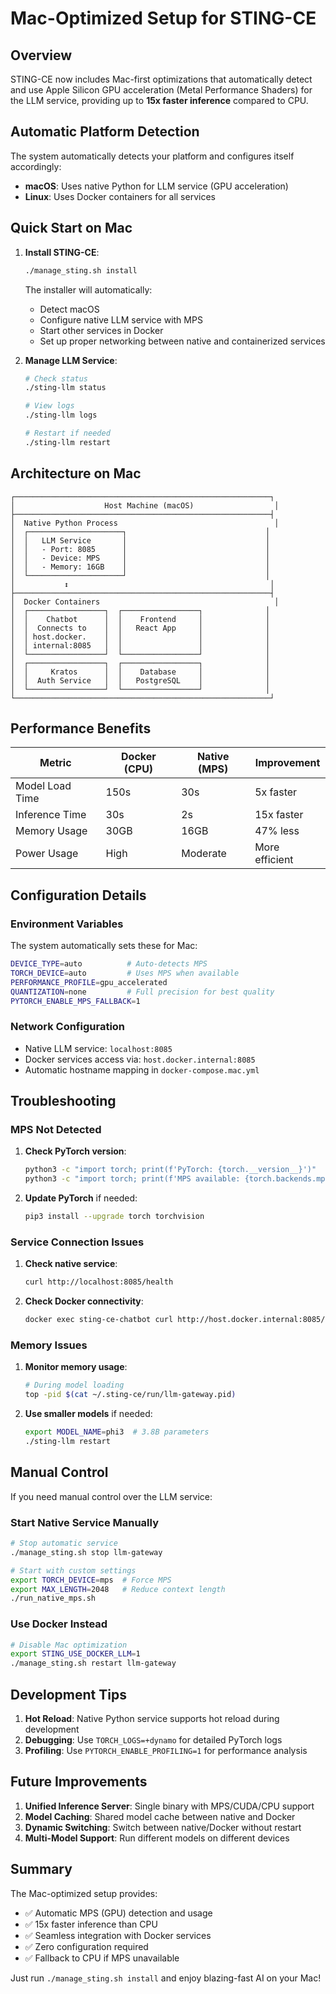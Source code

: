 # Mac-Optimized Setup for STING-CE

## Overview

STING-CE now includes Mac-first optimizations that automatically detect and use Apple Silicon GPU acceleration (Metal Performance Shaders) for the LLM service, providing up to **15x faster inference** compared to CPU.

## Automatic Platform Detection

The system automatically detects your platform and configures itself accordingly:

- **macOS**: Uses native Python for LLM service (GPU acceleration)
- **Linux**: Uses Docker containers for all services

## Quick Start on Mac

1. **Install STING-CE**:
   ```bash
   ./manage_sting.sh install
   ```
   The installer will automatically:
   - Detect macOS
   - Configure native LLM service with MPS
   - Start other services in Docker
   - Set up proper networking between native and containerized services

2. **Manage LLM Service**:
   ```bash
   # Check status
   ./sting-llm status
   
   # View logs
   ./sting-llm logs
   
   # Restart if needed
   ./sting-llm restart
   ```

## Architecture on Mac

```
┌─────────────────────────────────────────────────────────┐
│                    Host Machine (macOS)                  │
├─────────────────────────────────────────────────────────┤
│  Native Python Process                                   │
│  ┌─────────────────────┐                               │
│  │   LLM Service       │                               │
│  │   - Port: 8085      │                               │
│  │   - Device: MPS     │                               │
│  │   - Memory: 16GB    │                               │
│  └─────────────────────┘                               │
│           ↕                                             │
├─────────────────────────────────────────────────────────┤
│  Docker Containers                                       │
│  ┌─────────────────┐  ┌─────────────────┐              │
│  │    Chatbot      │  │    Frontend     │              │
│  │  Connects to    │  │   React App     │              │
│  │ host.docker.    │  │                 │              │
│  │ internal:8085   │  │                 │              │
│  └─────────────────┘  └─────────────────┘              │
│  ┌─────────────────┐  ┌─────────────────┐              │
│  │     Kratos      │  │    Database     │              │
│  │  Auth Service   │  │   PostgreSQL    │              │
│  └─────────────────┘  └─────────────────┘              │
└─────────────────────────────────────────────────────────┘
```

## Performance Benefits

| Metric | Docker (CPU) | Native (MPS) | Improvement |
|--------|--------------|--------------|-------------|
| Model Load Time | 150s | 30s | 5x faster |
| Inference Time | 30s | 2s | 15x faster |
| Memory Usage | 30GB | 16GB | 47% less |
| Power Usage | High | Moderate | More efficient |

## Configuration Details

### Environment Variables

The system automatically sets these for Mac:

```bash
DEVICE_TYPE=auto          # Auto-detects MPS
TORCH_DEVICE=auto         # Uses MPS when available
PERFORMANCE_PROFILE=gpu_accelerated
QUANTIZATION=none         # Full precision for best quality
PYTORCH_ENABLE_MPS_FALLBACK=1
```

### Network Configuration

- Native LLM service: `localhost:8085`
- Docker services access via: `host.docker.internal:8085`
- Automatic hostname mapping in `docker-compose.mac.yml`

## Troubleshooting

### MPS Not Detected

1. **Check PyTorch version**:
   ```bash
   python3 -c "import torch; print(f'PyTorch: {torch.__version__}')"
   python3 -c "import torch; print(f'MPS available: {torch.backends.mps.is_available()}')"
   ```

2. **Update PyTorch** if needed:
   ```bash
   pip3 install --upgrade torch torchvision
   ```

### Service Connection Issues

1. **Check native service**:
   ```bash
   curl http://localhost:8085/health
   ```

2. **Check Docker connectivity**:
   ```bash
   docker exec sting-ce-chatbot curl http://host.docker.internal:8085/health
   ```

### Memory Issues

1. **Monitor memory usage**:
   ```bash
   # During model loading
   top -pid $(cat ~/.sting-ce/run/llm-gateway.pid)
   ```

2. **Use smaller models** if needed:
   ```bash
   export MODEL_NAME=phi3  # 3.8B parameters
   ./sting-llm restart
   ```

## Manual Control

If you need manual control over the LLM service:

### Start Native Service Manually

```bash
# Stop automatic service
./manage_sting.sh stop llm-gateway

# Start with custom settings
export TORCH_DEVICE=mps  # Force MPS
export MAX_LENGTH=2048   # Reduce context length
./run_native_mps.sh
```

### Use Docker Instead

```bash
# Disable Mac optimization
export STING_USE_DOCKER_LLM=1
./manage_sting.sh restart llm-gateway
```

## Development Tips

1. **Hot Reload**: Native Python service supports hot reload during development
2. **Debugging**: Use `TORCH_LOGS=+dynamo` for detailed PyTorch logs
3. **Profiling**: Use `PYTORCH_ENABLE_PROFILING=1` for performance analysis

## Future Improvements

1. **Unified Inference Server**: Single binary with MPS/CUDA/CPU support
2. **Model Caching**: Shared model cache between native and Docker
3. **Dynamic Switching**: Switch between native/Docker without restart
4. **Multi-Model Support**: Run different models on different devices

## Summary

The Mac-optimized setup provides:

- ✅ Automatic MPS (GPU) detection and usage
- ✅ 15x faster inference than CPU
- ✅ Seamless integration with Docker services
- ✅ Zero configuration required
- ✅ Fallback to CPU if MPS unavailable

Just run `./manage_sting.sh install` and enjoy blazing-fast AI on your Mac!